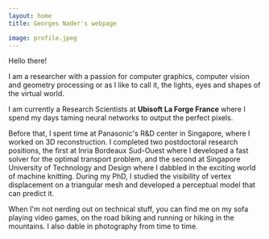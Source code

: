 ```yaml
---
layout: home
title: Georges Nader's webpage

image: profile.jpeg
---
```


Hello there!

I am a researcher with a passion for computer graphics, computer vision and geometry processing or as I like to call it, the lights, eyes and shapes of the virtual world. 

I am currently a Research Scientists at **Ubisoft La Forge France** where I spend my days taming neural networks to output the perfect pixels. 

Before that, I spent time at Panasonic's R&D center in Singapore, where I worked on 3D reconstruction. I completed two postdoctoral research positions, the first at Inria Bordeaux Sud-Ouest where I developed a fast solver for the optimal transport problem, and the second at Singapore University of Technology and Design where I dabbled in the exciting world of machine knitting. During my PhD, I studied the visibility of vertex displacement on a triangular mesh and developed a perceptual model that can predict it.

When I'm not nerding out on technical stuff, you can find me on my sofa playing video games, on the road biking and running or hiking in the mountains. I also dable in photography from time to time.

